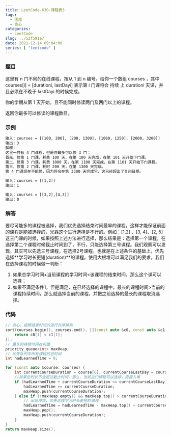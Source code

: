```yaml
---
title: LeetCode-630-课程表3
tags:
  - 困难
  - 贪心
categories:
  - LeetCode
slug: ../52f591e7
date: 2021-12-14 09:04:00
series: [ "leetcode" ] 
---
```


### 题目

这里有 n 门不同的在线课程，按从 1 到 n 编号。给你一个数组 courses ，其中 courses[i] = [durationi, lastDayi] 表示第 i 门课将会 持续 上 durationi 天课，并且必须在不晚于 lastDayi 的时候完成。

你的学期从第 1 天开始。且不能同时修读两门及两门以上的课程。

返回你最多可以修读的课程数目。

<!--more-->

### 示例

```tex
输入：courses = [[100, 200], [200, 1300], [1000, 1250], [2000, 3200]]
输出：3
解释：
这里一共有 4 门课程，但是你最多可以修 3 门：
首先，修第 1 门课，耗费 100 天，在第 100 天完成，在第 101 天开始下门课。
第二，修第 3 门课，耗费 1000 天，在第 1100 天完成，在第 1101 天开始下门课程。
第三，修第 2 门课，耗时 200 天，在第 1300 天完成。
第 4 门课现在不能修，因为将会在第 3300 天完成它，这已经超出了关闭日期。
```

```tex
输入：courses = [[1,2]]
输出：1
```

```tex
输入：courses = [[3,2],[4,3]]
输出：0
```

### 解答

要尽可能多的课程被选择，我们优先选择结束时间最早的课程，这样才能保证前面的课程是能被选择的，光靠这个进行选择是不行的。例如：[1,2] 、[3, 4]、[2, 5]这三门课的时候，如果按照上述方法进行选择，那么结果是：选择第一个课程，在选择第二个课程时候截止时间到了，不行，只能选择第三号课程。我们观察可以发现，其实可以先选三号课程，在选择2号课程。也就是在上述条件的基础上，优先选择**学习时长更短(duration)**的课程。使用大根堆可以满足我们的要求，我们在选择课程的时候做一判断：

1. 如果总学习时间+当前课程的学习时间<该课程的结束时间，那么这个课可以选择；
2. 如果不满足条件1，但是满足，在已经选择的课程中，最长的课程时间>当前的课程持续时间，那么就选择当前的课程，并把之前选择的最长的课程取消选择。

### 代码

```c++
// 贪心，按照结束时间的进行升序排列
sort(courses.begin(), courses.end(), [](const auto &c0, const auto &c1) {
    return c0[1] < c1[1];
});
// 最长的持续时间在前面
priority_queue<int> maxHeap;
// 优先队列中所有课程的总时间
int hadLearnedTime = 0;

for (const auto &course: courses) {
    int currentCourseDuration = course[0], currentCourseLastDay = course[1];
    //如果总时长不会超过截止时间，那么，当前这门课程可以选择，直接入堆
    if (hadLearnedTime + currentCourseDuration <= currentCourseLastDay) {
        hadLearnedTime += currentCourseDuration;
        maxHeap.push(currentCourseDuration);
    } else if (!maxHeap.empty() && maxHeap.top() > currentCourseDuration) {
        // 出现冲突，优先选择学习时长更短的课程
        hadLearnedTime = hadLearnedTime - maxHeap.top() + currentCourseDuration;
        maxHeap.pop();
        maxHeap.push(currentCourseDuration);
    }
}
return maxHeap.size();
```


